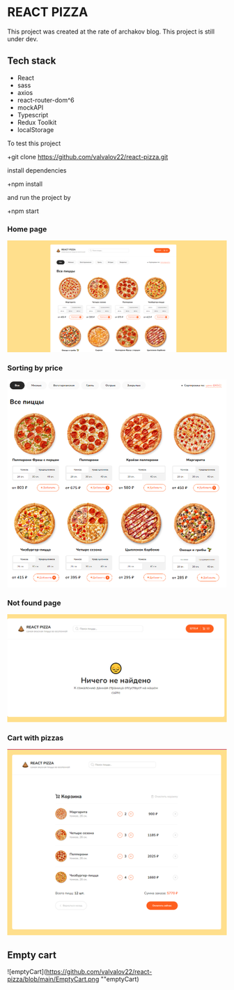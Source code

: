 # REACT PIZZA

This project was created at the rate of archakov blog. This project is still under dev.

## Tech stack

+ React
+ sass
+ axios
+ react-router-dom^6
+ mockAPI
+ Typescript
+ Redux Toolkit
+ localStorage

To test this project

+git clone https://github.com/valvalov22/react-pizza.git

install dependencies

+npm install 

and run the project by

+npm start

### Home page

![homepage](https://github.com/valvalov22/react-pizza/blob/main/home.png "homepage")

### Sorting by price

![sort](https://github.com/valvalov22/react-pizza/blob/main/sort.png "sort")

### Not found page

![notFound](https://github.com/valvalov22/react-pizza/blob/main/notfound.png "notFound")

### Cart with pizzas

![fullCart](https://github.com/valvalov22/react-pizza/blob/main/fullCart.png "fullCart")

## Empty cart

![emptyCart](https://github.com/valvalov22/react-pizza/blob/main/EmptyCart.png ""emptyCart)
